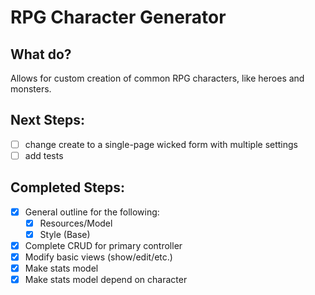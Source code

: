 # RPG Character Generator

## What do?
Allows for custom creation of common RPG characters, like heroes and monsters.

## Next Steps:
 - [ ] change create to a single-page wicked form with multiple settings
 - [ ] add tests

## Completed Steps:
 - [x] General outline for the following:
   - [x] Resources/Model
   - [x] Style (Base)
 - [x] Complete CRUD for primary controller
 - [x] Modify basic views (show/edit/etc.)
 - [x] Make stats model
 - [x] Make stats model depend on character
